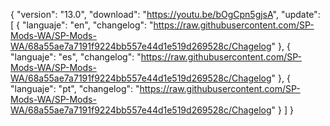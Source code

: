 { "version": "13.0", "download": "https://youtu.be/bOgCpn5gjsA", "update": [ { "languaje": "en", "changelog": "https://raw.githubusercontent.com/SP-Mods-WA/SP-Mods-WA/68a55ae7a7191f9224bb557e44d1e519d269528c/Chagelog" }, { "languaje": "es", "changelog": "https://raw.githubusercontent.com/SP-Mods-WA/SP-Mods-WA/68a55ae7a7191f9224bb557e44d1e519d269528c/Chagelog" }, { "languaje": "pt", "changelog": "https://raw.githubusercontent.com/SP-Mods-WA/SP-Mods-WA/68a55ae7a7191f9224bb557e44d1e519d269528c/Chagelog" } ] }
